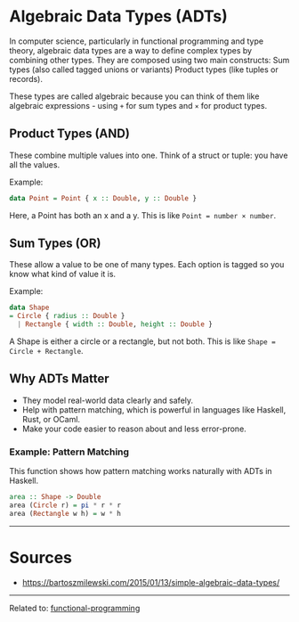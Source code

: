 # Algebraic Data Types (ADTs)

In computer science, particularly in functional programming and type theory, algebraic data types are a way to define complex types by combining other types. They are composed using two main constructs:
Sum types (also called tagged unions or variants)
Product types (like tuples or records).

These types are called algebraic because you can think of them like algebraic expressions - using `+` for sum types and `×` for product types.


## Product Types (AND)

These combine multiple values into one. Think of a struct or tuple: you have all the values.

Example:

```Haskell
data Point = Point { x :: Double, y :: Double }
```

Here, a Point has both an x and a y. This is like `Point = number × number`.

## Sum Types (OR)

These allow a value to be one of many types. Each option is tagged so you know what kind of value it is.

Example:
```Haskell
data Shape
= Circle { radius :: Double }
  | Rectangle { width :: Double, height :: Double }
```

A Shape is either a circle or a rectangle, but not both. This is like `Shape = Circle + Rectangle`.


## Why ADTs Matter
- They model real-world data clearly and safely.
- Help with pattern matching, which is powerful in languages like Haskell, Rust, or OCaml.
- Make your code easier to reason about and less error-prone.

### Example: Pattern Matching

This function shows how pattern matching works naturally with ADTs in Haskell.

```Haskell
area :: Shape -> Double
area (Circle r) = pi * r * r
area (Rectangle w h) = w * h
```

---

# Sources
- https://bartoszmilewski.com/2015/01/13/simple-algebraic-data-types/

<hr>

Related to: [functional-programming](functional-programming)